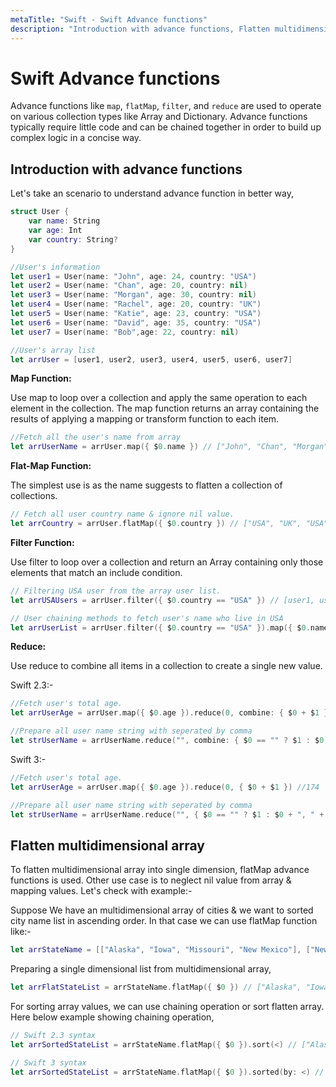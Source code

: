 ```yaml
---
metaTitle: "Swift - Swift Advance functions"
description: "Introduction with advance functions, Flatten multidimensional array"
---
```


# Swift Advance functions


Advance functions like `map`, `flatMap`, `filter`, and `reduce` are used to operate on various collection types like Array and Dictionary. Advance functions typically require little code and can be chained together in order to build up complex logic in a concise way.



## Introduction with advance functions


Let's take an scenario to understand advance function in better way,

```swift
struct User {
    var name: String
    var age: Int
    var country: String?
}

//User's information 
let user1 = User(name: "John", age: 24, country: "USA")
let user2 = User(name: "Chan", age: 20, country: nil)
let user3 = User(name: "Morgan", age: 30, country: nil)
let user4 = User(name: "Rachel", age: 20, country: "UK")
let user5 = User(name: "Katie", age: 23, country: "USA")
let user6 = User(name: "David", age: 35, country: "USA")
let user7 = User(name: "Bob",age: 22, country: nil)

//User's array list
let arrUser = [user1, user2, user3, user4, user5, user6, user7]

```

**Map Function:**

Use map to loop over a collection and apply the same operation to each element in the collection. The map function returns an array containing the results of applying a mapping or transform function to each item.

```swift
//Fetch all the user's name from array 
let arrUserName = arrUser.map({ $0.name }) // ["John", "Chan", "Morgan", "Rachel", "Katie", "David", "Bob"]

```

**Flat-Map Function:**

The simplest use is as the name suggests to flatten a collection of collections.

```swift
// Fetch all user country name & ignore nil value.
let arrCountry = arrUser.flatMap({ $0.country }) // ["USA", "UK", "USA", "USA"]

```

**Filter Function:**

Use filter to loop over a collection and return an Array containing only those elements that match an include condition.

```swift
// Filtering USA user from the array user list.
let arrUSAUsers = arrUser.filter({ $0.country == "USA" }) // [user1, user5, user6]

// User chaining methods to fetch user's name who live in USA 
let arrUserList = arrUser.filter({ $0.country == "USA" }).map({ $0.name }) // ["John", "Katie", "David"]

```

**Reduce:**

Use reduce to combine all items in a collection to create a single new value.

Swift 2.3:-

```swift
//Fetch user's total age.
let arrUserAge = arrUser.map({ $0.age }).reduce(0, combine: { $0 + $1 }) //174

//Prepare all user name string with seperated by comma 
let strUserName = arrUserName.reduce("", combine: { $0 == "" ? $1 : $0 + ", " + $1 }) // John, Chan, Morgan, Rachel, Katie, David, Bob

```

Swift 3:-

```swift
//Fetch user's total age.
let arrUserAge = arrUser.map({ $0.age }).reduce(0, { $0 + $1 }) //174

//Prepare all user name string with seperated by comma 
let strUserName = arrUserName.reduce("", { $0 == "" ? $1 : $0 + ", " + $1 }) // John, Chan, Morgan, Rachel, Katie, David, Bob

```



## Flatten multidimensional array


To flatten multidimensional array into single dimension, flatMap advance functions is used. Other use case is to neglect nil value from array & mapping values. Let's check with example:-

Suppose We have an multidimensional array of cities & we want to sorted city name list in ascending order. In that case we can use flatMap function like:-

```swift
let arrStateName = [["Alaska", "Iowa", "Missouri", "New Mexico"], ["New York", "Texas", "Washington", "Maryland"], ["New Jersey", "Virginia", "Florida", "Colorado"]]

```

Preparing a single dimensional list from multidimensional array,

```swift
let arrFlatStateList = arrStateName.flatMap({ $0 }) // ["Alaska", "Iowa", "Missouri", "New Mexico", "New York", "Texas", "Washington", "Maryland", "New Jersey", "Virginia", "Florida", "Colorado"]

```

For sorting array values, we can use chaining operation or sort flatten array. Here below example showing chaining operation,

```swift
// Swift 2.3 syntax 
let arrSortedStateList = arrStateName.flatMap({ $0 }).sort(<) // ["Alaska",     "Colorado", "Florida", "Iowa", "Maryland", "Missouri", "New Jersey", "New Mexico", "New York", "Texas", "Virginia", "Washington"]

// Swift 3 syntax
let arrSortedStateList = arrStateName.flatMap({ $0 }).sorted(by: <) // ["Alaska", "Colorado", "Florida", "Iowa", "Maryland", "Missouri", "New Jersey", "New Mexico", "New York", "Texas", "Virginia", "Washington"]

```


